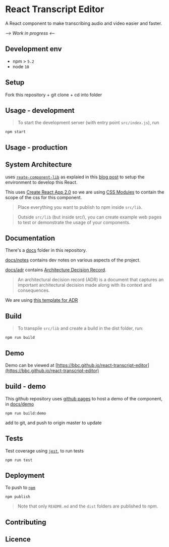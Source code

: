 # React Transcript Editor

<!-- _One liner_ -->
A React component to make transcribing audio and video easier and faster.

_--> Work in progress <--_ 

<!-- _Screenshot of UI - optional_ -->

## Development env

 <!-- _How to run the development environment_ -->

- npm > `5.2`
- node `10`

<!-- _Coding style convention ref optional, eg which linter to use_ -->

<!-- _Linting, github pre-push hook - optional_ -->


## Setup

<!-- _stack - optional_ -->
<!-- _How to build and run the code/app_ -->

Fork this repository + git clone + cd into folder 

## Usage - development

<!-- git clone git@github.com:bbc/react-transcript-editor.git -->

> To start the development server (with entry point `src/index.js`), run

```
npm start
```


## Usage - production

<!-- npm install react-transcript-editor -->

<!-- exampel usage - require etc.. -->

## System Architecture

<!-- _High level overview of system architecture_ -->

uses [`reate-component-lib`](https://www.npmjs.com/package/create-component-lib) as explaied in this [blog post](https://hackernoon.com/creating-a-library-of-react-components-using-create-react-app-without-ejecting-d182df690c6b) to setup the environment to develop this React.

This uses [Create React App 2.0](https://reactjs.org/blog/2018/10/01/create-react-app-v2.html) so we are using [CSS Modules](https://github.com/css-modules/css-modules) to contain the scope of the css for this component.

> Place everything you want to publish to npm inside `src/lib`. 

> Outside `src/lib` (but inside src/), you can create example web pages to test or demonstrate the usage of your components.

## Documentation 

There's a [docs](./docs) folder in this repository. 

[docs/notes](./docs/notes) contains dev notes on various aspects of the project.

[docs/adr](./docs/adr) contains [Architecture Decision Record](https://github.com/joelparkerhenderson/architecture_decision_record).

> An architectural decision record (ADR) is a document that captures an important architectural decision made along with its context and consequences.

We are using [this template for ADR](https://gist.github.com/iaincollins/92923cc2c309c2751aea6f1b34b31d95)


## Build

<!-- _How to run build_ -->

> To transpile `src/lib` and create a build in the dist folder, run:

```
npm run build
```

## Demo 

Demo can be viewed at [https://bbc.github.io/react-transcript-editor](https://bbc.github.io/react-transcript-editor)


## build - demo 

This github repository uses [github pages](https://pages.github.com/) to host a demo of the component, in [docs/demo](./docs/demo)

```
npm run build:demo
```

add to git, and push to origin master to update

## Tests

<!-- _How to carry out tests_ -->

Test coverage using [`jest`](https://jestjs.io/), to run tests

 ```
 npm run test
 ```

## Deployment

<!-- _How to deploy the code/app into test/staging/production_ -->

To push to [`npm`](https://npmjs.com)

```
npm publish
```

> Note that only `README.md` and the `dist` folders are published to npm.



## Contributing 

<!-- Contributing guidance, and link to contributing code of conduct -->

## Licence

<!-- mention MIT Licence -->
